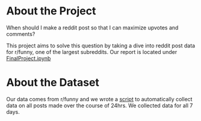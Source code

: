 # About the Project
When should I make a reddit post so that I can maximize upvotes and comments?

This project aims to solve this question by taking a dive into reddit post data for r/funny, one of the largest subreddits. Our report is located under [FinalProject.ipynb](https://github.com/cs1212/COGS108_Reddit-Data-Analysis/blob/master/FinalProject.ipynb)

# About the Dataset
Our data comes from r/funny and we wrote a [script](https://github.com/cs1212/COGS108_Reddit-Data-Analysis/blob/master/Reddit%20Scraping.ipynb) to automatically collect data on all posts made over the course of 24hrs. We collected data for all 7 days.
